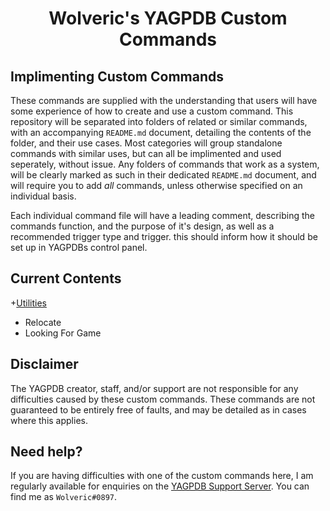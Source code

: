 #
<h1 align="center">Wolveric's YAGPDB Custom Commands</h1>

## Implimenting Custom Commands
These commands are supplied with the understanding that users will have some experience of how to create and use a custom command.
This repository will be separated into folders of related or similar commands, with an accompanying `README.md` document, detailing the contents of the folder, and their use cases. Most categories will group standalone commands with similar uses, but can all be implimented and used seperately, without issue.
Any folders of commands that work as a system, will be clearly marked as such in their dedicated `README.md` document, and will require you to add *all* commands, unless otherwise specified on an individual basis.

Each individual command file will have a leading comment, describing the commands function, and the purpose of it's design, as well as a recommended trigger type and trigger. this should inform how it should be set up in YAGPDBs control panel.

## Current Contents
+[Utilities](null)
  + Relocate
  + Looking For Game

## Disclaimer
The YAGPDB creator, staff, and/or support are not responsible for any difficulties caused by these custom commands.
These commands are not guaranteed to be entirely free of faults, and may be detailed as in cases where this applies.

## Need help?
If you are having difficulties with one of the custom commands here, I am regularly available for enquiries on the [YAGPDB Support Server](https://discord.gg/5uVyq2E). You can find me as `Wolveric#0897`.
